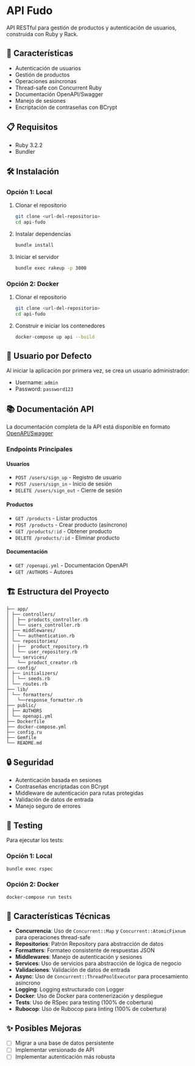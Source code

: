 # API Fudo

API RESTful para gestión de productos y autenticación de usuarios, construida con Ruby y Rack.

## 🚀 Características

- Autenticación de usuarios
- Gestión de productos
- Operaciones asíncronas
- Thread-safe con Concurrent Ruby
- Documentación OpenAPI/Swagger
- Manejo de sesiones
- Encriptación de contraseñas con BCrypt

## 📋 Requisitos

- Ruby 3.2.2
- Bundler

## 🛠️ Instalación

### Opción 1: Local

1. Clonar el repositorio
    ```bash
    git clone <url-del-repositorio>
    cd api-fudo
    ```
2. Instalar dependencias
    ```bash
    bundle install
    ```
3. Iniciar el servidor
    ```bash
    bundle exec rakeup -p 3000
    ```

### Opción 2: Docker

1. Clonar el repositorio
    ```bash
    git clone <url-del-repositorio>
    cd api-fudo
    ```
2. Construir e iniciar los contenedores
    ```bash
    docker-compose up api --build
    ```

## 🔑 Usuario por Defecto

Al iniciar la aplicación por primera vez, se crea un usuario administrador:
- Username: `admin`
- Password: `password123`

## 📚 Documentación API

La documentación completa de la API está disponible en formato [OpenAPI/Swagger](http://localhost:3000/openapi.yml)

### Endpoints Principales

#### Usuarios
- `POST /users/sign_up` - Registro de usuario
- `POST /users/sign_in` - Inicio de sesión
- `DELETE /users/sign_out` - Cierre de sesión

#### Productos
- `GET /products` - Listar productos
- `POST /products` - Crear producto (asíncrono)
- `GET /products/:id` - Obtener producto
- `DELETE /products/:id` - Eliminar producto

#### Documentación
- `GET /openapi.yml` - Documentación OpenAPI
- `GET /AUTHORS` - Autores

## 🏗️ Estructura del Proyecto
```tree
├── app/
│ ├── controllers/
│ │ ├── products_controller.rb
│ │ └── users_controller.rb
│ ├── middlewares/
│ │ └── authentication.rb
│ └── repositories/
│ │ ├──  product_repository.rb
│ │ └── user_repository.rb
│ └── services/
│   └── product_creator.rb
├── config/
│ ├── initializers/
│ │ └── seeds.rb
│ └── routes.rb
├── lib/
│ └── formatters/
│   └──response_formatter.rb
├── public/
│ ├── AUTHORS
│ └── openapi.yml
├── Dockerfile
├── docker-compose.yml
├── config.ru
├── Gemfile
└── README.md
```

## 🔒 Seguridad

- Autenticación basada en sesiones
- Contraseñas encriptadas con BCrypt
- Middleware de autenticación para rutas protegidas
- Validación de datos de entrada
- Manejo seguro de errores

## 🧪 Testing

Para ejecutar los tests:

### Opción 1: Local

```bash
bundle exec rspec
```

### Opción 2: Docker

```bash
docker-compose run tests
```

## 📝 Características Técnicas

- **Concurrencia**: Uso de `Concurrent::Map` y `Concurrent::AtomicFixnum` para operaciones thread-safe
- **Repositorios**: Patrón Repository para abstracción de datos
- **Formatters**: Formateo consistente de respuestas JSON
- **Middlewares**: Manejo de autenticación y sesiones
- **Services**: Uso de servicios para abstracción de lógica de negocio
- **Validaciones**: Validación de datos de entrada
- **Async**: Uso de `Concurrent::ThreadPoolExecutor` para procesamiento asíncrono
- **Logging**: Logging estructurado con Logger
- **Docker**: Uso de Docker para contenerización y despliegue
- **Tests**: Uso de RSpec para testing (100% de cobertura)
- **Rubocop**: Uso de Rubocop para linting (100% de cobertura)

## ✨ Posibles Mejoras

- [ ] Migrar a una base de datos persistente
- [ ] Implementar versionado de API
- [ ] Implementar autenticación más robusta